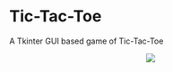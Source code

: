 # Tic-Tac-Toe
A Tkinter GUI based game of Tic-Tac-Toe
<p align='center'>
  <img src="https://github.com/brendanfernandes-projects/Tic-Tac-Toe/assets/128330177/4221751f-1b29-42bf-860f-e1c0a49e6828">
</p>
